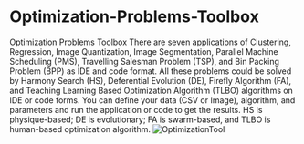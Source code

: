 # Optimization-Problems-Toolbox
Optimization Problems Toolbox
There are seven applications of Clustering, Regression, Image Quantization, Image Segmentation, Parallel Machine Scheduling (PMS), Travelling Salesman Problem (TSP), and Bin Packing Problem (BPP) as IDE and code format. All these problems could be solved by Harmony Search (HS), Deferential Evolution (DE), Firefly Algorithm (FA), and Teaching Learning Based Optimization Algorithm (TLBO) algorithms on IDE or code forms. You can define your data (CSV or Image), algorithm, and parameters and run the application or code to get the results. HS is physique-based; DE is evolutionary; FA is swarm-based, and TLBO is human-based optimization algorithm.
![OptimizationTool](https://user-images.githubusercontent.com/11339420/196858407-c94575f7-fbbb-40fa-a5e5-3ed3ee8a16c1.jpg)
